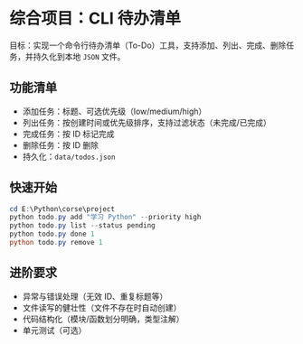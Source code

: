 # 综合项目：CLI 待办清单

目标：实现一个命令行待办清单（To-Do）工具，支持添加、列出、完成、删除任务，并持久化到本地 `JSON` 文件。

## 功能清单
- 添加任务：标题、可选优先级（low/medium/high）
- 列出任务：按创建时间或优先级排序，支持过滤状态（未完成/已完成）
- 完成任务：按 ID 标记完成
- 删除任务：按 ID 删除
- 持久化：`data/todos.json`

## 快速开始
```powershell
cd E:\Python\corse\project
python todo.py add "学习 Python" --priority high
python todo.py list --status pending
python todo.py done 1
python todo.py remove 1
```

## 进阶要求
- 异常与错误处理（无效 ID、重复标题等）
- 文件读写的健壮性（文件不存在时自动创建）
- 代码结构化（模块/函数划分明确，类型注解）
- 单元测试（可选）
